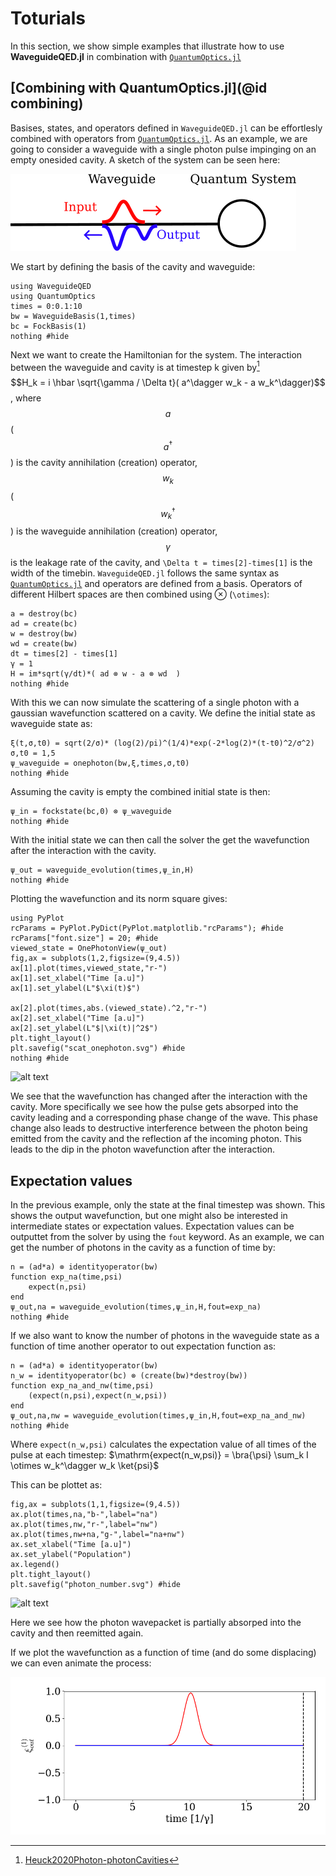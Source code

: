# Toturials
In this section, we show simple examples that illustrate how to use **WaveguideQED.jl** in combination with [`QuantumOptics.jl`](https://qojulia.org/)

## [Combining with QuantumOptics.jl](@id combining)

Basises, states, and operators defined in `WaveguideQED.jl` can be effortlesly combined with operators from [`QuantumOptics.jl`](https://qojulia.org/). As an example, we are going to consider a waveguide with a single photon pulse impinging on an empty onesided cavity. A sketch of the system can be seen here:

![alt text](./illustrations/inputoutput_onewaveguide.png)

We start by defining the basis of the cavity and waveguide:

```@example toturial
using WaveguideQED
using QuantumOptics
times = 0:0.1:10
bw = WaveguideBasis(1,times)
bc = FockBasis(1)
nothing #hide
```

Next we want to create the Hamiltonian for the system. The interaction between the waveguide and cavity is at timestep k given by[^1] $$H_k = i \hbar \sqrt{\gamma / \Delta t}( a^\dagger w_k - a w_k^\dagger)$$, where $$a$$     ($$a^\dagger$$) is the cavity annihilation (creation) operator, $$w_k$$($$w_k^\dagger$$) is the waveguide annihilation (creation) operator, $$\gamma$$ is the leakage rate of the cavity, and `\Delta t = times[2]-times[1]` is the width of the timebin. `WaveguideQED.jl` follows the same syntax as [`QuantumOptics.jl`](https://qojulia.org/) and operators are defined from a basis. Operators of different Hilbert spaces are then combined using ⊗ (``\otimes``):

```@example toturial
a = destroy(bc)
ad = create(bc)
w = destroy(bw)
wd = create(bw)
dt = times[2] - times[1]
γ = 1
H = im*sqrt(γ/dt)*( ad ⊗ w - a ⊗ wd  )
nothing #hide
```

With this we can now simulate the scattering of a single photon with a gaussian wavefunction scattered on a cavity. We define the initial state as waveguide state as:

```@example toturial
ξ(t,σ,t0) = sqrt(2/σ)* (log(2)/pi)^(1/4)*exp(-2*log(2)*(t-t0)^2/σ^2)
σ,t0 = 1,5
ψ_waveguide = onephoton(bw,ξ,times,σ,t0)
nothing #hide
```

Assuming the cavity is empty the combined initial state is then:

```@example toturial
ψ_in = fockstate(bc,0) ⊗ ψ_waveguide
nothing #hide
```

With the initial state we can then call the solver the get the wavefunction after the interaction with the cavity.

```@example toturial
ψ_out = waveguide_evolution(times,ψ_in,H)
nothing #hide
```

Plotting the wavefunction and its norm square gives:

```@example toturial
using PyPlot
rcParams = PyPlot.PyDict(PyPlot.matplotlib."rcParams"); #hide
rcParams["font.size"] = 20; #hide
viewed_state = OnePhotonView(ψ_out)
fig,ax = subplots(1,2,figsize=(9,4.5))
ax[1].plot(times,viewed_state,"r-")
ax[1].set_xlabel("Time [a.u]")
ax[1].set_ylabel(L"$\xi(t)$")

ax[2].plot(times,abs.(viewed_state).^2,"r-")
ax[2].set_xlabel("Time [a.u]")
ax[2].set_ylabel(L"$|\xi(t)|^2$")
plt.tight_layout()
plt.savefig("scat_onephoton.svg") #hide
nothing #hide
```
![alt text](scat_onephoton.svg)

We see that the wavefunction has changed after the interaction with the cavity. More specifically we see how the pulse gets absorped into the cavity leading and a corresponding phase change of the wave. This phase change also leads to destructive interference between the photon being emitted from the cavity and the reflection af the incoming photon. This leads to the dip in the photon wavefunction after the interaction.

## Expectation values

In the previous example, only the state at the final timestep was shown. This shows the output wavefunction, but one might also be interested in intermediate states or expectation values. Expectation values can be outputtet from the solver by using the `fout` keyword. As an example, we can get the number of photons in the cavity as a function of time by:

```@example toturial
n = (ad*a) ⊗ identityoperator(bw)
function exp_na(time,psi)
    expect(n,psi)
end
ψ_out,na = waveguide_evolution(times,ψ_in,H,fout=exp_na)
nothing #hide
```

If we also want to know the number of photons in the waveguide state as a function of time another operator to out expectation function as:

```@example toturial
n = (ad*a) ⊗ identityoperator(bw)
n_w = identityoperator(bc) ⊗ (create(bw)*destroy(bw))
function exp_na_and_nw(time,psi)
    (expect(n,psi),expect(n_w,psi))
end
ψ_out,na,nw = waveguide_evolution(times,ψ_in,H,fout=exp_na_and_nw)
nothing #hide
```

Where `expect(n_w,psi)` calculates the expectation value of all times of the pulse at each timestep: $\mathrm{expect(n_w,psi)} = \bra{\psi} \sum_k  I \otimes w_k^\dagger w_k  \ket{psi}$

This can be plottet as:

```@example toturial
fig,ax = subplots(1,1,figsize=(9,4.5))
ax.plot(times,na,"b-",label="na")
ax.plot(times,nw,"r-",label="nw")
ax.plot(times,nw+na,"g-",label="na+nw")
ax.set_xlabel("Time [a.u]")
ax.set_ylabel("Population")
ax.legend()
plt.tight_layout()
plt.savefig("photon_number.svg") #hide
```
![alt text](photon_number.svg)

Here we see how the photon wavepacket is partially absorped into the cavity and then reemitted again.

If we plot the wavefunction as a function of time (and do some displacing) we can even animate the process:

![alt text](./animations/firstgif.gif)




[^1]: [Heuck2020Photon-photonCavities](@cite)